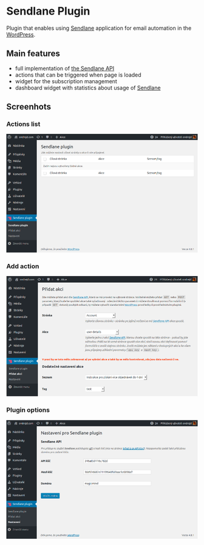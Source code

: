# Sendlane Plugin

Plugin that enables using [Sendlane][2] application for email automation in the [WordPress][1].

## Main features

- full implementation of [the Sendlane API][3]
- actions that can be triggered when page is loaded
- widget for the subscription management
- dashboard widget with statistics about usage of [Sendlane][2]

## Screenhots

### Actions list

![Actions list](screenshot-1.png)

### Add action

![Add action](screenshot-2.png)

### Plugin options

![Plugin options](screenshot-3.png)


[1]: https://wordpress.org/
[2]: https://sendlane.com/
[3]: http://help.sendlane.com/knowledgebase/api-docs/

